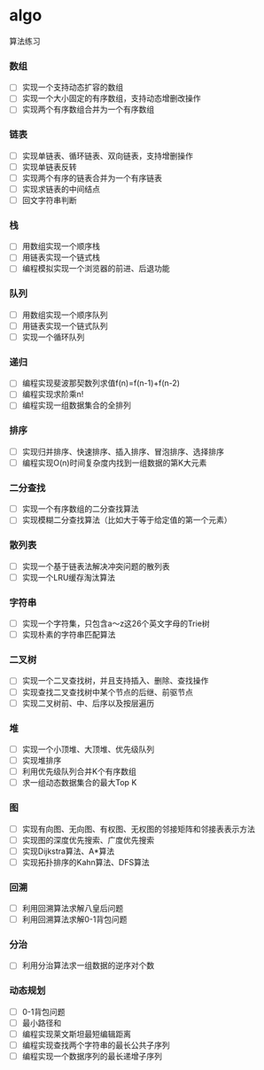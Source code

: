 # algo
算法练习


### 数组
- [ ] 实现一个支持动态扩容的数组
- [ ] 实现一个大小固定的有序数组，支持动态增删改操作
- [ ] 实现两个有序数组合并为一个有序数组
### 链表
- [ ] 实现单链表、循环链表、双向链表，支持增删操作
- [ ] 实现单链表反转
- [ ] 实现两个有序的链表合并为一个有序链表
- [ ] 实现求链表的中间结点
- [ ] 回文字符串判断
### 栈
- [ ] 用数组实现一个顺序栈
- [ ] 用链表实现一个链式栈
- [ ] 编程模拟实现一个浏览器的前进、后退功能
### 队列
- [ ] 用数组实现一个顺序队列
- [ ] 用链表实现一个链式队列
- [ ] 实现一个循环队列
### 递归
- [ ] 编程实现斐波那契数列求值f(n)=f(n-1)+f(n-2)
- [ ] 编程实现求阶乘n!
- [ ] 编程实现一组数据集合的全排列
### 排序
- [ ] 实现归并排序、快速排序、插入排序、冒泡排序、选择排序
- [ ] 编程实现O(n)时间复杂度内找到一组数据的第K大元素
### 二分查找
- [ ] 实现一个有序数组的二分查找算法
- [ ] 实现模糊二分查找算法（比如大于等于给定值的第一个元素）
### 散列表
- [ ] 实现一个基于链表法解决冲突问题的散列表
- [ ] 实现一个LRU缓存淘汰算法
### 字符串
- [ ] 实现一个字符集，只包含a～z这26个英文字母的Trie树
- [ ] 实现朴素的字符串匹配算法
### 二叉树
- [ ] 实现一个二叉查找树，并且支持插入、删除、查找操作
- [ ] 实现查找二叉查找树中某个节点的后继、前驱节点
- [ ] 实现二叉树前、中、后序以及按层遍历
### 堆
- [ ] 实现一个小顶堆、大顶堆、优先级队列
- [ ] 实现堆排序
- [ ] 利用优先级队列合并K个有序数组
- [ ] 求一组动态数据集合的最大Top K
### 图
- [ ] 实现有向图、无向图、有权图、无权图的邻接矩阵和邻接表表示方法
- [ ] 实现图的深度优先搜索、广度优先搜索
- [ ] 实现Dijkstra算法、A*算法
- [ ] 实现拓扑排序的Kahn算法、DFS算法
### 回溯
- [ ] 利用回溯算法求解八皇后问题
- [ ] 利用回溯算法求解0-1背包问题
### 分治
- [ ] 利用分治算法求一组数据的逆序对个数
### 动态规划
- [ ] 0-1背包问题
- [ ] 最小路径和
- [ ] 编程实现莱文斯坦最短编辑距离
- [ ] 编程实现查找两个字符串的最长公共子序列
- [ ] 编程实现一个数据序列的最长递增子序列
